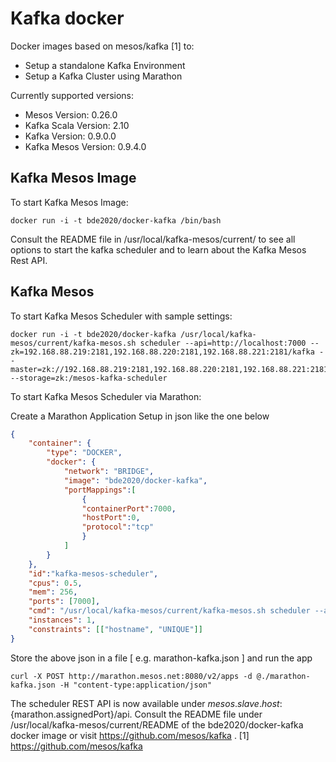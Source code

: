 # Kafka docker

Docker images based on mesos/kafka [1] to:
* Setup a standalone Kafka Environment
* Setup a Kafka Cluster using Marathon 

Currently supported versions:
* Mesos Version: 0.26.0
* Kafka Scala Version: 2.10
* Kafka Version: 0.9.0.0
* Kafka Mesos Version: 0.9.4.0


## Kafka Mesos Image
To start Kafka Mesos Image:

    docker run -i -t bde2020/docker-kafka /bin/bash

Consult the README file in /usr/local/kafka-mesos/current/ to see all options to start the kafka scheduler and to learn about the Kafka Mesos Rest API.


## Kafka Mesos 
To start Kafka Mesos Scheduler with sample settings:
    
    docker run -i -t bde2020/docker-kafka /usr/local/kafka-mesos/current/kafka-mesos.sh scheduler --api=http://localhost:7000 --zk=192.168.88.219:2181,192.168.88.220:2181,192.168.88.221:2181/kafka --master=zk://192.168.88.219:2181,192.168.88.220:2181,192.168.88.221:2181/mesos --storage=zk:/mesos-kafka-scheduler

To start Kafka Mesos Scheduler via Marathon:

Create a Marathon Application Setup in json like the one below
```json
{
    "container": {
        "type": "DOCKER",
        "docker": {
            "network": "BRIDGE",
            "image": "bde2020/docker-kafka",
            "portMappings":[
                {
                "containerPort":7000,
                "hostPort":0,
                "protocol":"tcp"
                }
            ]
        }
    },
    "id":"kafka-mesos-scheduler",
    "cpus": 0.5,
    "mem": 256,
    "ports": [7000],
    "cmd": "/usr/local/kafka-mesos/current/kafka-mesos.sh scheduler --api=http://$HOSTNAME:7000 --zk=192.168.88.219:2181,192.168.88.220:2181,192.168.88.221:2181/kafka --master=zk://192.168.88.219:2181,192.168.88.220:2181,192.168.88.221:2181/mesos --storage=zk:/mesos-kafka-scheduler",
    "instances": 1,
    "constraints": [["hostname", "UNIQUE"]]
}
```
Store the above json in a file [ e.g. marathon-kafka.json ] and run the app 

    curl -X POST http://marathon.mesos.net:8080/v2/apps -d @./marathon-kafka.json -H "content-type:application/json"

The scheduler REST API is now available under ${mesos.slave.host}:${marathon.assignedPort}/api. Consult the README file under /usr/local/kafka-mesos/current/README of the bde2020/docker-kafka docker image or visit https://github.com/mesos/kafka .
[1] https://github.com/mesos/kafka
